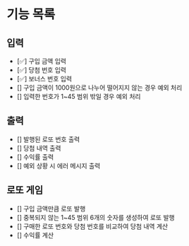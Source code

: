 # 기능 목록

## 입력
+ [✅] 구입 금액 입력
+ [✅] 당첨 번호 입력
+ [✅] 보너스 번호 입력
+ [] 구입 금액이 1000원으로 나누어 떨어지지 않는 경우 예외 처리
+ [] 입력한 번호가 1~45 범위 밖일 경우 예외 처리

## 출력
+ [] 발행된 로또 번호 출력
+ [] 당첨 내역 출력
+ [] 수익률 출력
+ [] 예외 상황 시 에러 메시지 출력

## 로또 게임
+ [] 구입 금액만큼 로또 발행
+ [] 중복되지 않는 1~45 범위 6개의 숫자를 생성하여 로또 발행
+ [] 구매한 로또 번호와 당첨 번호를 비교하여 당첨 내역 계산
+ [] 수익률 계산
